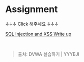 # Assignment

↓↓↓ Click 해주세요 ↓↓↓

[SQL Injection and XSS Write up](https://yyyeji.tistory.com/26?category=1294829)

<br/>

> 출처: DVWA 실습하기 | YYYEJI
